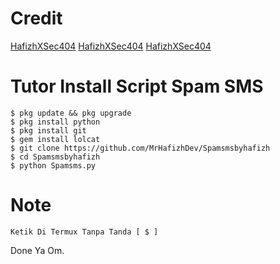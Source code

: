 # Credit

[HafizhXSec404](https://github.com/MrHafizhDev)
[HafizhXSec404](https://instagram.com/hafizh.ganzzz_)
[HafizhXSec404](https://bit.ly/GROUPHAFIZHBOT)

# Tutor Install Script Spam SMS
```
$ pkg update && pkg upgrade
$ pkg install python
$ pkg install git
$ gem install lolcat
$ git clone https://github.com/MrHafizhDev/Spamsmsbyhafizh
$ cd Spamsmsbyhafizh
$ python Spamsms.py
```

# Note
```
Ketik Di Termux Tanpa Tanda [ $ ]
```
 Done Ya Om.
